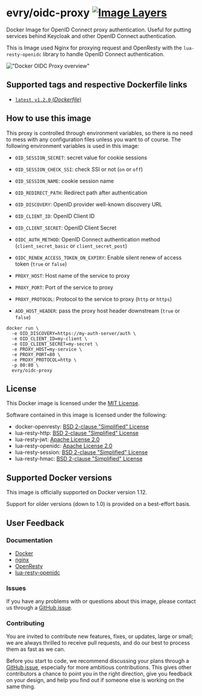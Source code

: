 # evry/oidc-proxy [![Image Layers](https://images.microbadger.com/badges/image/evry/oidc-proxy.svg)](https://microbadger.com/#/images/evry/oidc-proxy)

Docker Image for OpenID Connect proxy authentication. Useful for putting
services behind Keycloak and other OpenID Connect authentication.

This is Image used Nginx for proxying request and OpenResty with the
`lua-resty-openidc` library to handle OpenID Connect authentication.

!["Docker OIDC Proxy overview"](https://raw.githubusercontent.com/evry/docker-oidc-proxy/master/assets/overview.png "Docker OIDC Proxy overview")

## Supported tags and respective Dockerfile links

* [`latest`, `v1.2.0` (*Dockerfile*)](https://github.com/evry/docker-oidc-proxy/blob/master/Dockerfile)

## How to use this image

This proxy is controlled through environment variables, so there is no need to
mess with any configuration files unless you want to of course. The following
environment variables is used in this image:

* `OID_SESSION_SECRET`: secret value for cookie sessions
* `OID_SESSION_CHECK_SSI`: check SSI or not (`on` or `off`)
* `OID_SESSION_NAME`: cookie session name

* `OID_REDIRECT_PATH`: Redirect path after authentication
* `OID_DISCOVERY`: OpenID provider well-known discovery URL
* `OID_CLIENT_ID`: OpenID Client ID
* `OID_CLIENT_SECRET`: OpenID Client Secret
* `OIDC_AUTH_METHOD`: OpenID Connect authentication method (`client_secret_basic` or `client_secret_post`)
* `OIDC_RENEW_ACCESS_TOKEN_ON_EXPIRY`: Enable silent renew of access token (`true` or `false`)

* `PROXY_HOST`: Host name of the service to proxy
* `PROXY_PORT`: Port of the service to proxy
* `PROXY_PROTOCOL`: Protocol to the service to proxy (`http` or `https`)

* `ADD_HOST_HEADER`: pass the proxy host header downstream (`true` or `false`)

```
docker run \
  -e OID_DISCOVERY=https://my-auth-server/auth \
  -e OID_CLIENT_ID=my-client \
  -e OID_CLIENT_SECRET=my-secret \
  -e PROXY_HOST=my-service \
  -e PROXY_PORT=80 \
  -e PROXY_PROTOCOL=http \
  -p 80:80 \
  evry/oidc-proxy
```

## License

This Docker image is licensed under the [MIT License](https://github.com/evry/docker-oidc-proxy/blob/master/LICENSE).

Software contained in this image is licensed under the following:

* docker-openresty: [BSD 2-clause "Simplified" License](https://github.com/openresty/docker-openresty/blob/master/COPYRIGHT)
* lua-resty-http: [BSD 2-clause "Simplified" License](https://github.com/pintsized/lua-resty-http/blob/master/LICENSE)
* lua-resty-jwt: [Apache License 2.0](https://github.com/cdbattags/lua-resty-jwt/blob/master/LICENSE.txt)
* lua-resty-openidc: [Apache License 2.0](https://github.com/pingidentity/lua-resty-openidc/blob/master/LICENSE.txt)
* lua-resty-session: [BSD 2-clause "Simplified" License](https://github.com/bungle/lua-resty-session/blob/master/LICENSE)
* lua-resty-hmac: [BSD 2-clause "Simplified" License](https://github.com/jkeys089/lua-resty-hmac/#copyright-and-license)

## Supported Docker versions

This image is officially supported on Docker version 1.12.

Support for older versions (down to 1.0) is provided on a best-effort basis.

## User Feedback

### Documentation

* [Docker](http://docs.docker.com)
* [nginx](http://nginx.org/en/docs/)
* [OpenResty](http://openresty.org/)
* [lua-resty-openidc](https://github.com/pingidentity/lua-resty-openidc#readme)

### Issues

If you have any problems with or questions about this image, please contact us
through a [GitHub issue](https://github.com/evry/docker-oidc-proxy/issues).

### Contributing

You are invited to contribute new features, fixes, or updates, large or small;
we are always thrilled to receive pull requests, and do our best to process them
as fast as we can.

Before you start to code, we recommend discussing your plans through a [GitHub
issue](https://github.com/evry/docker-oidc-proxy/issues), especially for more
ambitious contributions. This gives other contributors a chance to point you in
the right direction, give you feedback on your design, and help you find out if
someone else is working on the same thing.
